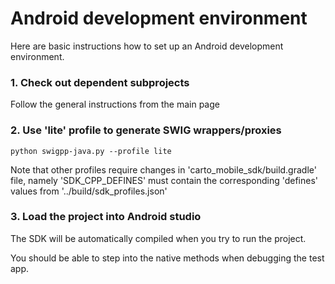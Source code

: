 # Android development environment

Here are basic instructions how to set up an Android development environment.

### 1. Check out dependent subprojects

Follow the general instructions from the main page

### 2. Use 'lite' profile to generate SWIG wrappers/proxies

```
python swigpp-java.py --profile lite
```

Note that other profiles require changes in 'carto_mobile_sdk/build.gradle' file, namely 'SDK_CPP_DEFINES' 
must contain the corresponding 'defines' values from '../build/sdk_profiles.json'

### 3. Load the project into Android studio

The SDK will be automatically compiled when you try to run the project.

You should be able to step into the native methods when debugging the test app.
